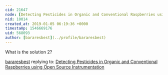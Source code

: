 ```yaml
---
cid: 21647
node: [Detecting Pesticides in Organic and Conventional Raspberries using Open Source Instrumentation](../notes/silverhammer/02-06-2014/detecting-pesticides-in-organic-and-conventional-raspberries-using-open-source-instrumentation)
nid: 10014
created_at: 2019-01-05 06:19:36 +0000
timestamp: 1546669176
uid: 568093
author: [bararesbest](../profile/bararesbest)
---
```


 What is the solution 2?

[bararesbest](../profile/bararesbest) replying to: [Detecting Pesticides in Organic and Conventional Raspberries using Open Source Instrumentation](../notes/silverhammer/02-06-2014/detecting-pesticides-in-organic-and-conventional-raspberries-using-open-source-instrumentation)


